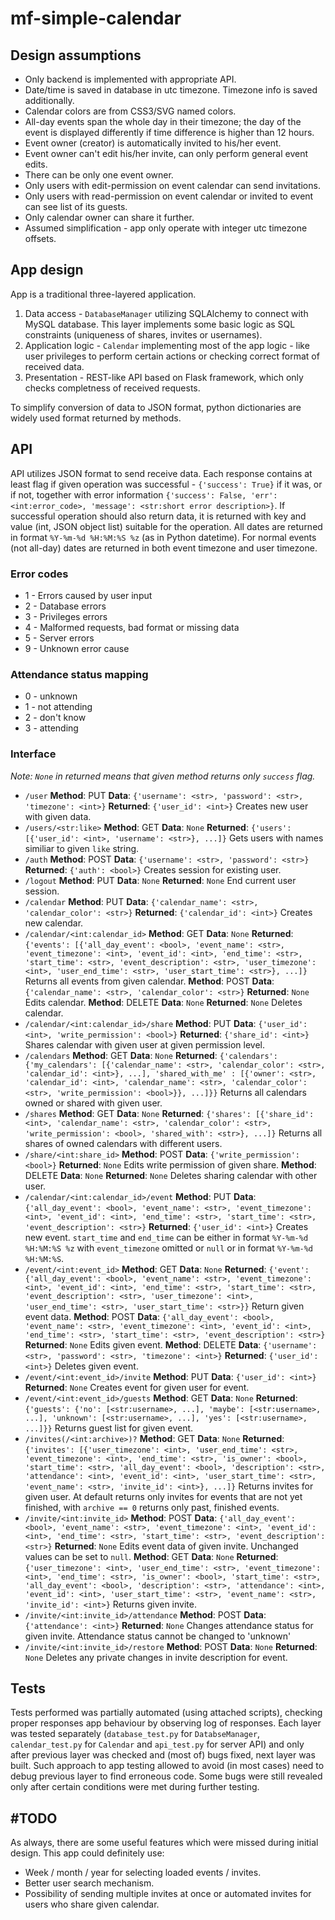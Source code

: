 # mf-simple-calendar

## Design assumptions

* Only backend is implemented with appropriate API.
* Date/time is saved in database in utc timezone. Timezone info is saved additionally.
* Calendar colors are from CSS3/SVG named colors.
* All-day events span the whole day in their timezone; the day of the event is displayed differently if time difference is higher than 12 hours.
* Event owner (creator) is automatically invited to his/her event.
* Event owner can't edit his/her invite, can only perform general event edits.
* There can be only one event owner.
* Only users with edit-permission on event calendar can send invitations.
* Only users with read-permission on event calendar or invited to event can see list of its guests.
* Only calendar owner can share it further.
* Assumed simplification - app only operate with integer utc timezone offsets.

## App design

App is a traditional three-layered application.

1. Data access - `DatabaseManager` utilizing SQLAlchemy to connect with MySQL database. This layer implements some basic logic as SQL constraints (uniqueness of shares, invites or usernames).
2. Application logic - `Calendar` implementing most of the app logic - like user privileges to perform certain actions or checking correct format of received data.
3. Presentation - REST-like API based on Flask framework, which only checks completness of received requests.

To simplify conversion of data to JSON format, python dictionaries are widely used format returned by methods.

## API

API utilizes JSON format to send receive data. Each response contains at least flag if given operation was successful - `{'success': True}` if it was, or if not, together with error information `{'success': False, 'err': <int:error_code>, 'message': <str:short error description>}`. If successful operation should also return data, it is returned with key and value (int, JSON object list) suitable for the operation.
All dates are returned in format `%Y-%m-%d %H:%M:%S %z` (as in Python datetime). For normal events (not all-day) dates are returned in both event timezone and user timezone.

### Error codes

* 1 - Errors caused by user input
* 2 - Database errors
* 3 - Privileges errors
* 4 - Malformed requests, bad format or missing data
* 5 - Server errors
* 9 - Unknown error cause

### Attendance status mapping

* 0 - unknown
* 1 - not attending
* 2 - don't know
* 3 - attending

### Interface

*Note: `None` in returned means that given method returns only `success` flag.*

* `/user`
   **Method**: PUT
   **Data**: `{'username': <str>, 'password': <str>, 'timezone': <int>}`
   **Returned**: `{'user_id': <int>}`
   Creates new user with given data.
* `/users/<str:like>`
   **Method**: GET
   **Data**: `None`
   **Returned**: `{'users': [{'user_id': <int>, 'username': <str>}, ...]}`
   Gets users with names similiar to given `like` string.
* `/auth`
   **Method**: POST
   **Data**: `{'username': <str>, 'password': <str>}`
   **Returned**: `{'auth': <bool>}`
   Creates session for existing user.
* `/logout`
   **Method**: PUT
   **Data**: `None`
   **Returned**: `None`
   End current user session.
* `/calendar`
   **Method**: PUT
   **Data**: `{'calendar_name': <str>, 'calendar_color': <str>}`
   **Returned**: `{'calendar_id': <int>}`
   Creates new calendar.
* `/calendar/<int:calendar_id>`
   **Method**: GET
   **Data**: `None`
   **Returned**: `{'events': [{'all_day_event': <bool>, 'event_name': <str>, 'event_timezone': <int>, 'event_id': <int>, 'end_time': <str>, 'start_time': <str>, 'event_description': <str>, 'user_timezone': <int>, 'user_end_time': <str>, 'user_start_time': <str>}, ...]}`
   Returns all events from given calendar.
   **Method**: POST
   **Data**: `{'calendar_name': <str>, 'calendar_color': <str>}`
   **Returned**: `None`
   Edits calendar.
   **Method**: DELETE
   **Data**: `None`
   **Returned**: `None`
   Deletes calendar.
* `/calendar/<int:calendar_id>/share`
   **Method**: PUT
   **Data**: `{'user_id': <int>, 'write_permission': <bool>}`
   **Returned**: `{'share_id': <int>}`
   Shares calendar with given user at given permission level.
* `/calendars`
   **Method**: GET
   **Data**: `None`
   **Returned**: `{'calendars': {'my_calendars': [{'calendar_name': <str>, 'calendar_color': <str>, 'calendar_id': <int>}, ...], 'shared_with_me' : [{'owner': <str>, 'calendar_id': <int>, 'calendar_name': <str>, 'calendar_color': <str>, 'write_permission': <bool>}}, ...]}}`
   Returns all calendars owned or shared with given user.
* `/shares`
   **Method**: GET
   **Data**: `None`
   **Returned**: `{'shares': [{'share_id': <int>, 'calendar_name': <str>, 'calendar_color': <str>, 'write_permission': <bool>, 'shared_with': <str>}, ...]}`
   Returns all shares of owned calendars with different users.
* `/share/<int:share_id>`
   **Method**: POST
   **Data**: `{'write_permission': <bool>}`
   **Returned**: `None`
   Edits write permission of given share.
   **Method**: DELETE
   **Data**: `None`
   **Returned**: `None`
   Deletes sharing calendar with other user.
* `/calendar/<int:calendar_id>/event`
   **Method**: PUT
   **Data**: `{'all_day_event': <bool>, 'event_name': <str>, 'event_timezone': <int>, 'event_id': <int>, 'end_time': <str>, 'start_time': <str>, 'event_description': <str>}`
   **Returned**: `{'user_id': <int>}`
   Creates new event. `start_time` and `end_time` can be either in format `%Y-%m-%d %H:%M:%S %z` with `event_timezone` omitted or `null` or in format `%Y-%m-%d %H:%M:%S`.
* `/event/<int:event_id>`
   **Method**: GET
   **Data**: `None`
   **Returned**: `{'event': {'all_day_event': <bool>, 'event_name': <str>, 'event_timezone': <int>, 'event_id': <int>, 'end_time': <str>, 'start_time': <str>, 'event_description': <str>, 'user_timezone': <int>, 'user_end_time': <str>, 'user_start_time': <str>}}`
   Return given event data.
   **Method**: POST
   **Data**: `{'all_day_event': <bool>, 'event_name': <str>, 'event_timezone': <int>, 'event_id': <int>, 'end_time': <str>, 'start_time': <str>, 'event_description': <str>}`
   **Returned**: `None`
   Edits given event.
   **Method**: DELETE
   **Data**: `{'username': <str>, 'password': <str>, 'timezone': <int>}`
   **Returned**: `{'user_id': <int>}`
   Deletes given event.
* `/event/<int:event_id>/invite`
   **Method**: PUT
   **Data**: `{'user_id': <int>}`
   **Returned**: `None`
   Creates event for given user for event.
* `/event/<int:event_id>/guests`
   **Method**: GET
   **Data**: `None`
   **Returned**: `{'guests': {'no': [<str:username>, ...], 'maybe': [<str:username>, ...], 'unknown': [<str:username>, ...], 'yes': [<str:username>, ...]}}`
   Returns guest list for given event.
* `/invites(/<int:archive>)?`
   **Method**: GET
   **Data**: `None`
   **Returned**: `{'invites': [{'user_timezone': <int>, 'user_end_time': <str>, 'event_timezone': <int>, 'end_time': <str>, 'is_owner': <bool>, 'start_time': <str>, 'all_day_event': <bool>, 'description': <str>, 'attendance': <int>, 'event_id': <int>, 'user_start_time': <str>, 'event_name': <str>, 'invite_id': <int>}, ...]}`
   Returns invites for given user. At default returns only invites for events that are not yet finished, with `archive == 0` returns only past, finished events.
* `/invite/<int:invite_id>`
   **Method**: POST
   **Data**: `{'all_day_event': <bool>, 'event_name': <str>, 'event_timezone': <int>, 'event_id': <int>, 'end_time': <str>, 'start_time': <str>, 'event_description': <str>}`
   **Returned**: `None`
   Edits event data of given invite. Unchanged values can be set to `null`.
   **Method**: GET
   **Data**: `None`
   **Returned**: `{'user_timezone': <int>, 'user_end_time': <str>, 'event_timezone': <int>, 'end_time': <str>, 'is_owner': <bool>, 'start_time': <str>, 'all_day_event': <bool>, 'description': <str>, 'attendance': <int>, 'event_id': <int>, 'user_start_time': <str>, 'event_name': <str>, 'invite_id': <int>}`
   Returns given invite.
* `/invite/<int:invite_id>/attendance`
   **Method**: POST
   **Data**: `{'attendance': <int>}`
   **Returned**: `None`
   Changes attendance status for given invite. Attendance status cannot be changed to 'unknown'
* `/invite/<int:invite_id>/restore`
   **Method**: POST
   **Data**: `None`
   **Returned**: `None`
   Deletes any private changes in invite description for event.

## Tests

Tests performed was partially automated (using attached scripts), checking proper responses app behaviour by observing log of responses. Each layer was tested separately (`database_test.py` for `DatabseManager`, `calendar_test.py` for `Calendar` and `api_test.py` for server API) and only after previous layer was checked and (most of) bugs fixed, next layer was built.
Such approach to app testing allowed to avoid (in most cases) need to debug previous layer to find erroneous code. Some bugs were still revealed only after certain conditions were met during further testing. 

## \#TODO

As always, there are some useful features which were missed during initial design. This app could definitely use:

* Week / month / year for selecting loaded events / invites.
* Better user search mechanism.
* Possibility of sending multiple invites at once or automated invites for users who share given calendar.
